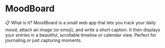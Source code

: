 # MoodBoard
📋 What is it? MoodBoard is a small web app that lets you track your daily mood, attach an image (or emoji), and write a short caption. It then displays your entries in a beautiful, scrollable timeline or calendar view. Perfect for journaling or just capturing moments.
